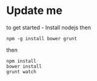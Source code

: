 # Update me

to get started -
Install nodejs
then
```
npm -g install bower grunt

```
then

```
npm install
bower install
grunt watch

```

